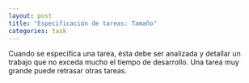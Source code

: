 ```yaml
---
layout: post
title: "Especificación de tareas: Tamaño"
categories: task
---
```


Cuando se especifica una tarea, ésta debe ser analizada y detallar<!--more--> un trabajo que no exceda mucho el tiempo de desarrollo. Una tarea muy grande puede retrasar otras tareas.
